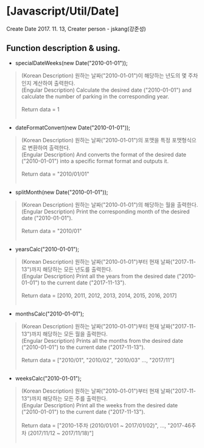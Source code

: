 
# [Javascript/Util/Date]
Create Date 2017. 11. 13, 
Creater person - jskang(강준성)



Function description & using.
-
- specialDateWeeks(new Date("2010-01-01"));
 > (Korean Description) 원하는 날짜("2010-01-01")이 해당하는 년도의 몇 주차인지 계산하여 출력한다. <br>
 > (Engular Description) Calculate the desired date ("2010-01-01") and calculate the number of parking in the corresponding year.
  <br> <br>
 > Return data = 1
  <br> <br>
  

- dateFormatConvert(new Date("2010-01-01"));
 > (Korean Description) 원하는 날짜("2010-01-01")의 포맷을 특정 포맷형식으로 변환하여 출력한다. <br>
 > (Engular Description) And converts the format of the desired date ("2010-01-01") into a specific format format and outputs it.
  <br> <br>
 > Return data = "2010/01/01"
  <br> <br>


- splitMonth(new Date("2010-01-01"));
 > (Korean Description) 원하는 날짜("2010-01-01")의 해당하는 월을 출력한다. <br>
 > (Engular Description) Print the corresponding month of the desired date ("2010-01-01").
  <br> <br>
 > Return data = "2010/01"
  <br> <br>


- yearsCalc("2010-01-01");
 > (Korean Description) 원하는 날짜("2010-01-01")부터 현재 날짜("2017-11-13")까지 해당하는 모든 년도를 출력한다. <br>
 > (Engular Description) Print all the years from the desired date ("2010-01-01") to the current date ("2017-11-13").
  <br> <br>
 > Return data = [2010, 2011, 2012, 2013, 2014, 2015, 2016, 2017]
  <br> <br>
 
 
- monthsCalc("2010-01-01");
 > (Korean Description) 원하는 날짜("2010-01-01")부터 현재 날짜("2017-11-13")까지 해당하는 모든 월을 출력한다. <br>
 > (Engular Description) Prints all the months from the desired date ("2010-01-01") to the current date ("2017-11-13").
  <br> <br>
 > Return data = ["2010/01", "2010/02", "2010/03" ..., "2017/11"]
  <br> <br>


- weeksCalc("2010-01-01");
 > (Korean Description) 원하는 날짜("2010-01-01")부터 현재 날짜("2017-11-13")까지 해당하는 모든 주를 출력한다. <br>
 > (Engular Description) Print all the weeks from the desired date ("2010-01-01") to the current date ("2017-11-13").
  <br> <br>
 > Return data = ["2010-1주차 (2010/01/01 ~ 2017/01/02)", ..., "2017-46주차 (2017/11/12 ~ 2017/11/18)"]
  <br> <br>
 
 
 
